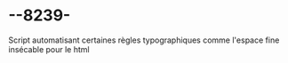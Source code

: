 --8239-
=======

Script automatisant certaines règles typographiques comme l'espace fine insécable pour le html

